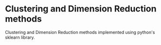 # Clustering and Dimension Reduction methods
Clustering and Dimension Reduction methods implemented using python's sklearn library.
